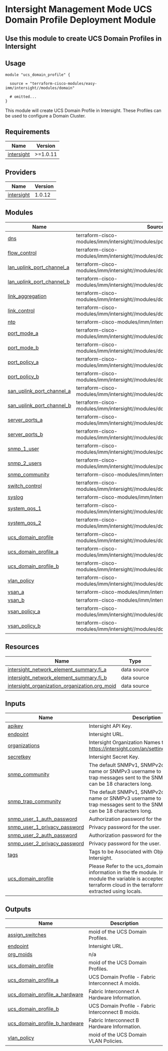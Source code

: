 # Intersight Management Mode UCS Domain Profile Deployment Module

## Use this module to create UCS Domain Profiles in Intersight

## Usage

```hcl
module "ucs_domain_profile" {

  source = "terraform-cisco-modules/easy-imm/intersight//modules/domain"

  # omitted...
}
```

This module will create UCS Domain Profile in Intersight.  These Profiles can be used to configure a Domain Cluster.  

<!-- BEGINNING OF PRE-COMMIT-TERRAFORM DOCS HOOK -->
## Requirements

| Name | Version |
|------|---------|
| <a name="requirement_intersight"></a> [intersight](#requirement\_intersight) | >=1.0.11 |

## Providers

| Name | Version |
|------|---------|
| <a name="provider_intersight"></a> [intersight](#provider\_intersight) | 1.0.12 |

## Modules

| Name | Source | Version |
|------|--------|---------|
| <a name="module_dns"></a> [dns](#module\_dns) | terraform-cisco-modules/imm/intersight//modules/policies_network_connectivity | n/a |
| <a name="module_flow_control"></a> [flow\_control](#module\_flow\_control) | terraform-cisco-modules/imm/intersight//modules/domain_flow_control | n/a |
| <a name="module_lan_uplink_port_channel_a"></a> [lan\_uplink\_port\_channel\_a](#module\_lan\_uplink\_port\_channel\_a) | terraform-cisco-modules/imm/intersight//modules/domain_uplink_lan_port_channel | n/a |
| <a name="module_lan_uplink_port_channel_b"></a> [lan\_uplink\_port\_channel\_b](#module\_lan\_uplink\_port\_channel\_b) | terraform-cisco-modules/imm/intersight//modules/domain_uplink_lan_port_channel | n/a |
| <a name="module_link_aggregation"></a> [link\_aggregation](#module\_link\_aggregation) | terraform-cisco-modules/imm/intersight//modules/domain_link_aggregation | n/a |
| <a name="module_link_control"></a> [link\_control](#module\_link\_control) | terraform-cisco-modules/imm/intersight//modules/domain_link_control | n/a |
| <a name="module_ntp"></a> [ntp](#module\_ntp) | terraform-cisco-modules/imm/intersight//modules/policies_ntp | n/a |
| <a name="module_port_mode_a"></a> [port\_mode\_a](#module\_port\_mode\_a) | terraform-cisco-modules/imm/intersight//modules/domain_port_mode | n/a |
| <a name="module_port_mode_b"></a> [port\_mode\_b](#module\_port\_mode\_b) | terraform-cisco-modules/imm/intersight//modules/domain_port_mode | n/a |
| <a name="module_port_policy_a"></a> [port\_policy\_a](#module\_port\_policy\_a) | terraform-cisco-modules/imm/intersight//modules/domain_port_policy | n/a |
| <a name="module_port_policy_b"></a> [port\_policy\_b](#module\_port\_policy\_b) | terraform-cisco-modules/imm/intersight//modules/domain_port_policy | n/a |
| <a name="module_san_uplink_port_channel_a"></a> [san\_uplink\_port\_channel\_a](#module\_san\_uplink\_port\_channel\_a) | terraform-cisco-modules/imm/intersight//modules/domain_uplink_san_port_channel | n/a |
| <a name="module_san_uplink_port_channel_b"></a> [san\_uplink\_port\_channel\_b](#module\_san\_uplink\_port\_channel\_b) | terraform-cisco-modules/imm/intersight//modules/domain_uplink_san_port_channel | n/a |
| <a name="module_server_ports_a"></a> [server\_ports\_a](#module\_server\_ports\_a) | terraform-cisco-modules/imm/intersight//modules/domain_port_server | n/a |
| <a name="module_server_ports_b"></a> [server\_ports\_b](#module\_server\_ports\_b) | terraform-cisco-modules/imm/intersight//modules/domain_port_server | n/a |
| <a name="module_snmp_1_user"></a> [snmp\_1\_user](#module\_snmp\_1\_user) | terraform-cisco-modules/imm/intersight//modules/policies_snmp_1_user | n/a |
| <a name="module_snmp_2_users"></a> [snmp\_2\_users](#module\_snmp\_2\_users) | terraform-cisco-modules/imm/intersight//modules/policies_snmp_2_users | n/a |
| <a name="module_snmp_community"></a> [snmp\_community](#module\_snmp\_community) | terraform-cisco-modules/imm/intersight//modules/policies_snmp | n/a |
| <a name="module_switch_control"></a> [switch\_control](#module\_switch\_control) | terraform-cisco-modules/imm/intersight//modules/domain_switch_control | n/a |
| <a name="module_syslog"></a> [syslog](#module\_syslog) | terraform-cisco-modules/imm/intersight//modules/policies_syslog | n/a |
| <a name="module_system_qos_1"></a> [system\_qos\_1](#module\_system\_qos\_1) | terraform-cisco-modules/imm/intersight//modules/domain_system_qos | n/a |
| <a name="module_system_qos_2"></a> [system\_qos\_2](#module\_system\_qos\_2) | terraform-cisco-modules/imm/intersight//modules/domain_system_qos | n/a |
| <a name="module_ucs_domain_profile"></a> [ucs\_domain\_profile](#module\_ucs\_domain\_profile) | terraform-cisco-modules/imm/intersight//modules/domain_profile_cluster | n/a |
| <a name="module_ucs_domain_profile_a"></a> [ucs\_domain\_profile\_a](#module\_ucs\_domain\_profile\_a) | terraform-cisco-modules/imm/intersight//modules/domain_profile_switch | n/a |
| <a name="module_ucs_domain_profile_b"></a> [ucs\_domain\_profile\_b](#module\_ucs\_domain\_profile\_b) | terraform-cisco-modules/imm/intersight//modules/domain_profile_switch | n/a |
| <a name="module_vlan_policy"></a> [vlan\_policy](#module\_vlan\_policy) | terraform-cisco-modules/imm/intersight//modules/domain_vlan_policy | n/a |
| <a name="module_vsan_a"></a> [vsan\_a](#module\_vsan\_a) | terraform-cisco-modules/imm/intersight//modules/domain_vsan | n/a |
| <a name="module_vsan_b"></a> [vsan\_b](#module\_vsan\_b) | terraform-cisco-modules/imm/intersight//modules/domain_vsan | n/a |
| <a name="module_vsan_policy_a"></a> [vsan\_policy\_a](#module\_vsan\_policy\_a) | terraform-cisco-modules/imm/intersight//modules/domain_vsan_policy | n/a |
| <a name="module_vsan_policy_b"></a> [vsan\_policy\_b](#module\_vsan\_policy\_b) | terraform-cisco-modules/imm/intersight//modules/domain_vsan_policy | n/a |

## Resources

| Name | Type |
|------|------|
| [intersight_network_element_summary.fi_a](https://registry.terraform.io/providers/CiscoDevNet/intersight/latest/docs/data-sources/network_element_summary) | data source |
| [intersight_network_element_summary.fi_b](https://registry.terraform.io/providers/CiscoDevNet/intersight/latest/docs/data-sources/network_element_summary) | data source |
| [intersight_organization_organization.org_moid](https://registry.terraform.io/providers/CiscoDevNet/intersight/latest/docs/data-sources/organization_organization) | data source |

## Inputs

| Name | Description | Type | Default | Required |
|------|-------------|------|---------|:--------:|
| <a name="input_apikey"></a> [apikey](#input\_apikey) | Intersight API Key. | `string` | n/a | yes |
| <a name="input_endpoint"></a> [endpoint](#input\_endpoint) | Intersight URL. | `string` | `"https://intersight.com"` | no |
| <a name="input_organizations"></a> [organizations](#input\_organizations) | Intersight Organization Names to Apply Policy to.  https://intersight.com/an/settings/organizations/. | `string` | `"[\"default\"]"` | no |
| <a name="input_secretkey"></a> [secretkey](#input\_secretkey) | Intersight Secret Key. | `string` | n/a | yes |
| <a name="input_snmp_community"></a> [snmp\_community](#input\_snmp\_community) | The default SNMPv1, SNMPv2c community name or SNMPv3 username to include on any trap messages sent to the SNMP host. The name can be 18 characters long. | `string` | `""` | no |
| <a name="input_snmp_trap_community"></a> [snmp\_trap\_community](#input\_snmp\_trap\_community) | The default SNMPv1, SNMPv2c community name or SNMPv3 username to include on any trap messages sent to the SNMP host. The name can be 18 characters long. | `string` | `""` | no |
| <a name="input_snmp_user_1_auth_password"></a> [snmp\_user\_1\_auth\_password](#input\_snmp\_user\_1\_auth\_password) | Authorization password for the user. | `string` | `""` | no |
| <a name="input_snmp_user_1_privacy_password"></a> [snmp\_user\_1\_privacy\_password](#input\_snmp\_user\_1\_privacy\_password) | Privacy password for the user. | `string` | `""` | no |
| <a name="input_snmp_user_2_auth_password"></a> [snmp\_user\_2\_auth\_password](#input\_snmp\_user\_2\_auth\_password) | Authorization password for the user. | `string` | `""` | no |
| <a name="input_snmp_user_2_privacy_password"></a> [snmp\_user\_2\_privacy\_password](#input\_snmp\_user\_2\_privacy\_password) | Privacy password for the user. | `string` | `""` | no |
| <a name="input_tags"></a> [tags](#input\_tags) | Tags to be Associated with Objects Created in Intersight. | `string` | `"[]"` | no |
| <a name="input_ucs_domain_profile"></a> [ucs\_domain\_profile](#input\_ucs\_domain\_profile) | Please Refer to the ucs\_domain\_profile variable information in the tfe module.  In the domains module the variable is accepted as a string from terraform cloud in the terraform.auto.tfvars and extracted using locals. | `string` | n/a | yes |

## Outputs

| Name | Description |
|------|-------------|
| <a name="output_assign_switches"></a> [assign\_switches](#output\_assign\_switches) | moid of the UCS Domain Profiles. |
| <a name="output_endpoint"></a> [endpoint](#output\_endpoint) | Intersight URL. |
| <a name="output_org_moids"></a> [org\_moids](#output\_org\_moids) | n/a |
| <a name="output_ucs_domain_profile"></a> [ucs\_domain\_profile](#output\_ucs\_domain\_profile) | moid of the UCS Domain Profiles. |
| <a name="output_ucs_domain_profile_a"></a> [ucs\_domain\_profile\_a](#output\_ucs\_domain\_profile\_a) | UCS Domain Profile - Fabric Interconnect A moids. |
| <a name="output_ucs_domain_profile_a_hardware"></a> [ucs\_domain\_profile\_a\_hardware](#output\_ucs\_domain\_profile\_a\_hardware) | Fabric Interconnect A Hardware Information. |
| <a name="output_ucs_domain_profile_b"></a> [ucs\_domain\_profile\_b](#output\_ucs\_domain\_profile\_b) | UCS Domain Profile - Fabric Interconnect B moids. |
| <a name="output_ucs_domain_profile_b_hardware"></a> [ucs\_domain\_profile\_b\_hardware](#output\_ucs\_domain\_profile\_b\_hardware) | Fabric Interconnect B Hardware Information. |
| <a name="output_vlan_policy"></a> [vlan\_policy](#output\_vlan\_policy) | moid of the UCS Domain VLAN Policies. |
<!-- END OF PRE-COMMIT-TERRAFORM DOCS HOOK -->
